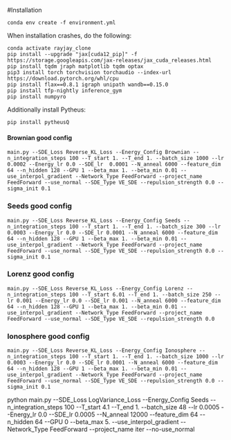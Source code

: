 #Installation

```
conda env create -f environment.yml
```

When installation crashes, do the following:
```
conda activate rayjay_clone
pip install --upgrade "jax[cuda12_pip]" -f https://storage.googleapis.com/jax-releases/jax_cuda_releases.html
pip install tqdm jraph matplotlib tqdm optax
pip3 install torch torchvision torchaudio --index-url https://download.pytorch.org/whl/cpu
pip install flax==0.8.1 igraph unipath wandb==0.15.0
pip install tfp-nightly inference_gym
pip install numpyro
```

Additionally install Pytheus:
```
pip install pytheusQ
```

#### Brownian good config
```
main.py --SDE_Loss Reverse_KL_Loss --Energy_Config Brownian --n_integration_steps 100 --T_start 1. --T_end 1. --batch_size 1000 --lr 0.0002 --Energy_lr 0.0 --SDE_lr  0.0001 --N_anneal 6000 --feature_dim 64 --n_hidden 128 --GPU 1 --beta_max 1. --beta_min 0.01 --use_interpol_gradient --Network_Type FeedForward --project_name FeedForward --use_normal --SDE_Type VE_SDE --repulsion_strength 0.0 --sigma_init 0.1
```

### Seeds good config
```
main.py --SDE_Loss Reverse_KL_Loss --Energy_Config Seeds --n_integration_steps 100 --T_start 1. --T_end 1. --batch_size 300 --lr 0.0003 --Energy_lr 0.0 --SDE_lr 0.0001 --N_anneal 6000 --feature_dim 64 --n_hidden 128 --GPU 1 --beta_max 1. --beta_min 0.01 --use_interpol_gradient --Network_Type FeedForward --project_name FeedForward --use_normal --SDE_Type VE_SDE --repulsion_strength 0.0 --sigma_init 0.1
```

### Lorenz good config
```
main.py --SDE_Loss Reverse_KL_Loss --Energy_Config Lorenz --n_integration_steps 100 --T_start 6.01 --T_end 1. --batch_size 250 --lr 0.001 --Energy_lr 0.0 --SDE_lr 0.001 --N_anneal 6000 --feature_dim 64 --n_hidden 128 --GPU 1 --beta_max 1. --beta_min 0.01 --use_interpol_gradient --Network_Type FeedForward --project_name FeedForward --use_normal --SDE_Type VE_SDE --repulsion_strength 0.0
```

### Ionosphere good config
```
main.py --SDE_Loss Reverse_KL_Loss --Energy_Config Ionosphere --n_integration_steps 100 --T_start 1. --T_end 1. --batch_size 1000 --lr 0.0003 --Energy_lr 0.0 --SDE_lr 0.0001 --N_anneal 6000 --feature_dim 64 --n_hidden 128 --GPU 1 --beta_max 1. --beta_min 0.01 --use_interpol_gradient --Network_Type FeedForward --project_name FeedForward --use_normal --SDE_Type VE_SDE --repulsion_strength 0.0 --sigma_init 0.1
```








python main.py --SDE_Loss LogVariance_Loss --Energy_Config Seeds --n_integration_steps 100 --T_start 4.1 --T_end 1. --batch_size 48 --lr 0.0005 --Energy_lr 0.0 --SDE_lr 0.0005 --N_anneal 12000 --feature_dim 64 --n_hidden 64 --GPU 0 --beta_max 5. --use_interpol_gradient --Network_Type FeedForward --project_name iter --no-use_normal 